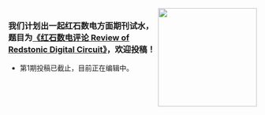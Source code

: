 <img align="right" width="200px" src="https://cdn.jsdelivr.net/gh/ARS-MC/.github@main/profile/qrcode.png" />

### 我们计划出一起红石数电方面期刊试水，题目为[《红石数电评论 Review of Redstonic Digital Circuit》](https://github.com/ARS-MC/RRDC)，欢迎投稿！

- 第1期投稿已截止，目前正在编辑中。